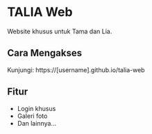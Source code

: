 # TALIA Web

Website khusus untuk Tama dan Lia.

## Cara Mengakses

Kunjungi: https://[username].github.io/talia-web

## Fitur

- Login khusus
- Galeri foto
- Dan lainnya... 